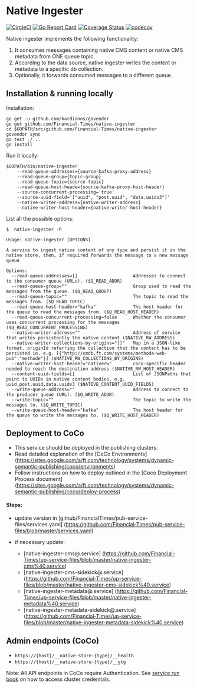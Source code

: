 Native Ingester
===============
[![CircleCI](https://circleci.com/gh/Financial-Times/native-ingester.svg?style=svg)](https://circleci.com/gh/Financial-Times/native-ingester) [![Go Report Card](https://goreportcard.com/badge/github.com/Financial-Times/native-ingester)](https://goreportcard.com/report/github.com/Financial-Times/native-ingester) [![Coverage Status](https://coveralls.io/repos/github/Financial-Times/native-ingester/badge.svg?branch=master)](https://coveralls.io/github/Financial-Times/native-ingester?branch=master) [![codecov](https://codecov.io/gh/Financial-Times/native-ingester/branch/master/graph/badge.svg)](https://codecov.io/gh/Financial-Times/native-ingester)

Native ingester implements the following functionality:
1. It consumes messages containing native CMS content or native CMS metadata from ONE queue topic.
1. According to the data source, native ingester writes the content or metadata to a specific db collection.
1. Optionally, it forwards consumed messages to a different queue.

## Installation & running locally
Installation:
```
go get -u github.com/kardianos/govendor
go get github.com/Financial-Times/native-ingester
cd $GOPATH/src/github.com/Financial-Times/native-ingester
govendor sync
go test ./...
go install

```
Run it locally:
```
$GOPATH/bin/native-ingester
    --read-queue-addresses={source-kafka-proxy-address}
    --read-queue-group={topic-group}
    --read-queue-topic={source-topic}
    --read-queue-host-heade={source-kafka-proxy-host-header}
    --source-concurrent-processing='true'
    --source-uuid-field='["uuid", "post.uuid", "data.uuidv3"]'
    --native-writer-address={native-writer-address}
    --native-writer-host-header={native-writer-host-header}
```
List all the possible options:
```
$  native-ingester -h

Usage: native-ingester [OPTIONS]

A service to ingest native content of any type and persist it in the native store, then, if required forwards the message to a new message queue

Options:
  --read-queue-addresses=[]                     Addresses to connect to the consumer queue (URLs). ($Q_READ_ADDR)
  --read-queue-group=""                         Group used to read the messages from the queue. ($Q_READ_GROUP)
  --read-queue-topic=""                         The topic to read the messages from. ($Q_READ_TOPIC)
  --read-queue-host-header="kafka"              The host header for the queue to read the messages from. ($Q_READ_HOST_HEADER)
  --read-queue-concurrent-processing=false      Whether the consumer uses concurrent processing for the messages ($Q_READ_CONCURRENT_PROCESSING)
  --native-writer-address=""                    Address of service that writes persistently the native content ($NATIVE_RW_ADDRESS)
  --native-writer-collections-by-origins="[]"   Map in a JSON-like format. originId referring the collection that the content has to be persisted in. e.g. [{"http://cmdb.ft.com/systems/methode-web-pub":"methode"}] ($NATIVE_RW_COLLECTIONS_BY_ORIGINS)
  --native-writer-host-header="nativerw"        coco-specific header needed to reach the destination address ($NATIVE_RW_HOST_HEADER)
  --content-uuid-fields=[]                      List of JSONPaths that point to UUIDs in native content bodies. e.g. uuid,post.uuid,data.uuidv3 ($NATIVE_CONTENT_UUID_FIELDS)
  --write-queue-address=""                      Address to connect to the producer queue (URL). ($Q_WRITE_ADDR)
  --write-topic=""                              The topic to write the messages to. ($Q_WRITE_TOPIC)
  --write-queue-host-header="kafka"             The host header for the queue to write the messages to. ($Q_WRITE_HOST_HEADER)
```

## Deployment to CoCo
- This service should be deployed in the publishing clusters.
- Read detailed explanation of the [CoCo Environments] (https://sites.google.com/a/ft.com/technology/systems/dynamic-semantic-publishing/coco/environments)
- Follow instructions on how to deploy outlined in the [Coco Deployment Process document] (https://sites.google.com/a/ft.com/technology/systems/dynamic-semantic-publishing/coco/deploy-process)

#### Steps:
- update version in [github/FinancialTimes/pub-service-files/services.yaml] (https://github.com/Financial-Times/pub-service-files/blob/master/services.yaml)  

- if necessary update:
     - [native-ingester-cms@.service] (https://github.com/Financial-Times/up-service-files/blob/master/native-ingester-cms%40.service)
     - [native-ingester-cms-sidekick@.service] (https://github.com/Financial-Times/up-service-files/blob/master/native-ingester-cms-sidekick%40.service)
     - [native-ingester-metadata@.service] (https://github.com/Financial-Times/up-service-files/blob/master/native-ingester-metadata%40.service)
     - [native-ingester-metadata-sidekick@.service] (https://github.com/Financial-Times/up-service-files/blob/master/native-ingester-metadata-sidekick%40.service)

## Admin endpoints (CoCo)

  - `https://{host}/__native-store-{type}/__health`
  - `https://{host}/__native-store-{type}/__gtg`

Note: All API endpoints in CoCo require Authentication.
See [service run book](https://dewey.ft.com/native-ingester.html) on how to access cluster credentials.  
